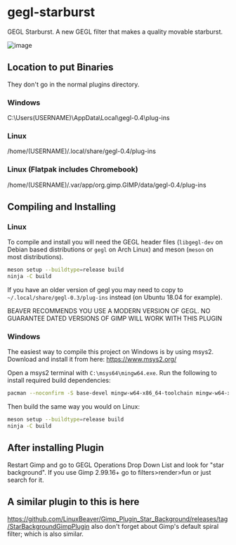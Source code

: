 
# gegl-starburst
GEGL Starburst. A new GEGL filter that makes a quality movable starburst. 

![image](https://github.com/LinuxBeaver/gegl-starburst/assets/78667207/100f559d-7f24-4a19-b643-a8737d14c22c)

## Location to put Binaries 
They don't go in the normal plugins directory.

### Windows
 C:\Users\(USERNAME)\AppData\Local\gegl-0.4\plug-ins
 
### Linux 
 /home/(USERNAME)/.local/share/gegl-0.4/plug-ins
 
### Linux (Flatpak includes Chromebook)
 /home/(USERNAME)/.var/app/org.gimp.GIMP/data/gegl-0.4/plug-ins


## Compiling and Installing

### Linux

To compile and install you will need the GEGL header files (`libgegl-dev` on
Debian based distributions or `gegl` on Arch Linux) and meson (`meson` on
most distributions).

```bash
meson setup --buildtype=release build
ninja -C build

```

If you have an older version of gegl you may need to copy to `~/.local/share/gegl-0.3/plug-ins`
instead (on Ubuntu 18.04 for example).

BEAVER RECOMMENDS YOU USE A MODERN VERSION OF GEGL. NO GUARANTEE DATED VERSIONS OF GIMP WILL WORK WITH THIS PLUGIN 

### Windows

The easiest way to compile this project on Windows is by using msys2.  Download
and install it from here: https://www.msys2.org/

Open a msys2 terminal with `C:\msys64\mingw64.exe`.  Run the following to
install required build dependencies:

```bash
pacman --noconfirm -S base-devel mingw-w64-x86_64-toolchain mingw-w64-x86_64-meson mingw-w64-x86_64-gegl
```

Then build the same way you would on Linux:

```bash
meson setup --buildtype=release build
ninja -C build
```

## After installing Plugin

Restart Gimp and go to GEGL Operations Drop Down List and look for "star background". 
If you use Gimp 2.99.16+ go to filters>render>fun or just search for it.

## A similar plugin to this is here
https://github.com/LinuxBeaver/Gimp_Plugin_Star_Background/releases/tag/StarBackgroundGimpPlugin
also don't forget about Gimp's default spiral filter; which is also similar.
